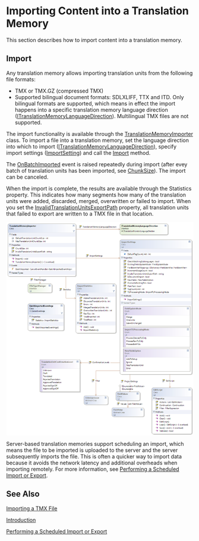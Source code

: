 Importing Content into a Translation Memory
=====
This section describes how to import content into a translation memory.

Import
----
Any translation memory allows importing translation units from the following file formats:

* TMX or TMX.GZ (compressed TMX)
* Supported bilingual document formats: SDLXLIFF, TTX and ITD.
Only bilingual formats are supported, which means in effect the import happens into a specific translation memory language direction ([ITranslationMemoryLanguageDirection](../../api/translationmemory/Sdl.LanguagePlatform.TranslationMemoryApi.ITranslationMemoryLanguageDirection.yml)). Multilingual TMX files are not supported.

The import functionality is available through the [TranslationMemoryImporter](../../api/translationmemory/Sdl.LanguagePlatform.TranslationMemoryApi.TranslationMemoryImporter.yml) class. To import a file into a translation memory, set the language direction into which to import ([ITranslationMemoryLanguageDirection](../../api/translationmemory/Sdl.LanguagePlatform.TranslationMemoryApi.ITranslationMemoryLanguageDirection.yml)), specify import settings ([ImportSetting](../../api/translationmemory/Sdl.LanguagePlatform.TranslationMemory.ImportSettings.yml)) and call the [Import](../../api/translationmemory/Sdl.LanguagePlatform.TranslationMemoryApi.TranslationMemoryImporter.yml#Sdl_LanguagePlatform_TranslationMemoryApi_TranslationMemoryImporter_Import_System_String_) method.

The [OnBatchImported](../../api/translationmemory/Sdl.Core.TM.ImportExport.Importer.yml#Sdl_Core_TM_ImportExport_Importer_OnBatchImported_Sdl_LanguagePlatform_TranslationMemory_ImportResults_Sdl_LanguagePlatform_TranslationMemory_ImportStatistics_) event is raised repeatedly during import (after evey batch of translation units has been imported, see [ChunkSize](../../api/translationmemory/Sdl.Core.TM.ImportExport.Importer.yml#Sdl_Core_TM_ImportExport_Importer_ChunkSize)). The import can be canceled.

When the import is complete, the results are available through the Statistics property. This indicates how many segments how many of the translation units were added, discarded, merged, overwritten or failed to import. When you set the [InvalidTranslationUnitsExportPath](../../api/translationmemory/Sdl.Core.TM.ImportExport.Importer.yml#Sdl_Core_TM_ImportExport_Importer_InvalidTranslationUnitsExportPath) property, all translation units that failed to export are written to a TMX file in that location.


<img style="display:block; " src="images/Import.png"/>


Server-based translation memories support scheduling an import, which means the file to be imported is uploaded to the server and the server subsequently imports the file. This is often a quicker way to import data because it avoids the network latency and additional overheads when importing remotely. For more information, see [Performing a Scheduled Import or Export](performing_a_scheduled_import_or_export.md).

See Also
-------
[Importing a TMX File]()

[Introduction](working_with_translation_memories.md)

[Performing a Scheduled Import or Export](performing_a_scheduled_import_or_export.md)